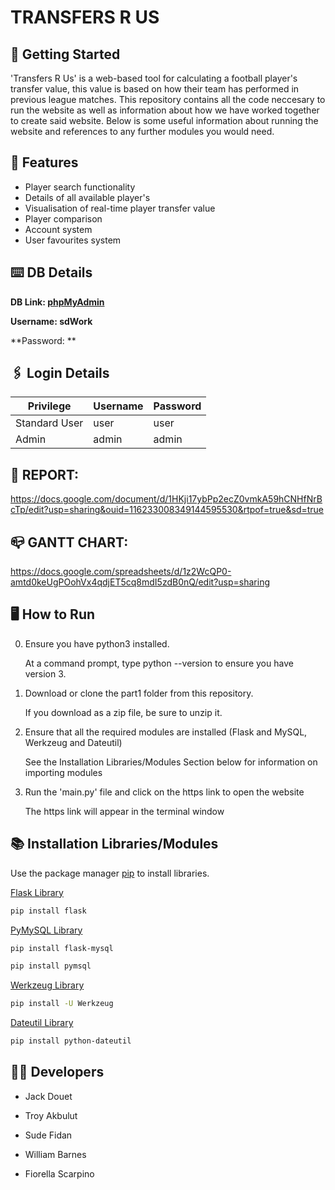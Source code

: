 # **TRANSFERS R US**

## 🚀 **Getting Started**

'Transfers R Us' is a web-based tool for calculating a football player's transfer value, this value is based on how their team has performed in previous league matches. This repository contains all the code neccesary to run the website as well as information about how we have worked together to create said website. Below is some useful information about running the website and references to any further modules you would need.

## 🎯 **Features**
- Player search functionality
- Details of all available player's
- Visualisation of real-time player transfer value
- Player comparison
- Account system
- User favourites system

## ⌨️  **DB Details**
**DB Link: [phpMyAdmin](http://167.235.155.84/phpmyadmin)**

**Username: sdWork**

**Password: **

## 🖇️ **Login Details**

Privilege | Username | Password
-------------   | ------------- | ------------- 
Standard User | user | user
Admin | admin | admin 

## 📝 REPORT:
https://docs.google.com/document/d/1HKji17ybPp2ecZ0vmkA59hCNHfNrBcTp/edit?usp=sharing&ouid=116233008349144595530&rtpof=true&sd=true

## 📪 GANTT CHART:
https://docs.google.com/spreadsheets/d/1z2WcQP0-amtd0keUgPOohVx4qdjET5cq8mdI5zdB0nQ/edit?usp=sharing

## 🖥️ **How to Run** 
0. Ensure you have python3 installed.

    At a command prompt, type python --version to ensure you have version 3.
1. Download or clone the part1 folder from this repository.

    If you download as a zip file, be sure to unzip it.
2. Ensure that all the required modules are installed (Flask and MySQL, Werkzeug and Dateutil) 

    See the Installation Libraries/Modules Section below for information on importing modules
3. Run the 'main.py' file and click on the https link to open the website

    The https link will appear in the terminal window

##  📚 **Installation Libraries/Modules** 

Use the package manager [pip](https://pip.pypa.io/en/stable/installation/) to install libraries.

[Flask Library](https://flask.palletsprojects.com/en/2.2.x/)

```bash
pip install flask
```
[PyMySQL Library](https://pymysql.readthedocs.io/en/latest/)
```bash
pip install flask-mysql
```

```bash
pip install pymsql
```
[Werkzeug Library](https://pypi.org/project/Werkzeug/)
```bash
pip install -U Werkzeug
```
[Dateutil Library](https://dateutil.readthedocs.io/en/stable/)
```bash
pip install python-dateutil
```

## ✍🏻 **Developers** 
* Jack Douet 

* Troy Akbulut

* Sude Fidan

* William Barnes

* Fiorella Scarpino
